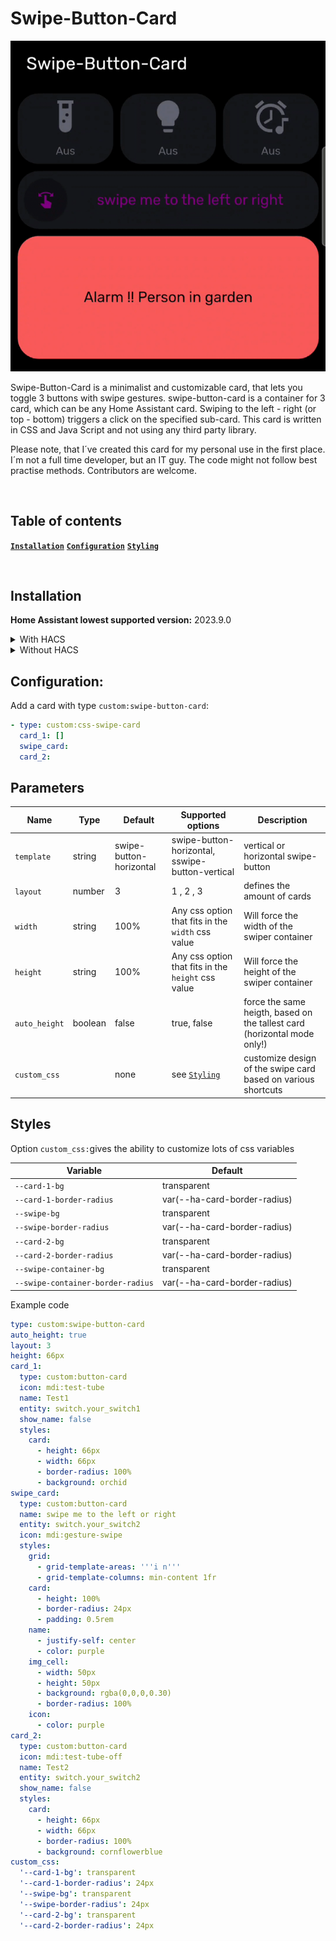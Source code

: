# Swipe-Button-Card

![readme-images-swipe-button-card](https://github.com/Nemuritor01/swipe-button-card/blob/main/.github/swipe-button-card.gif)

Swipe-Button-Card is a minimalist and customizable card, that lets you toggle 3 buttons with swipe gestures.
swipe-button-card is a container for 3 card, which can be any Home Assistant card. Swiping to the left - right (or top - bottom)
triggers a click on the specified sub-card.
This card is written in CSS and Java Script and not using any third party library.

Please note, that I´ve created this card for my personal use in the first place.
I´m not a full time developer, but an IT guy.
The code might not follow best practise methods. Contributors are welcome.

<br>

## Table of contents

**[`Installation`](#installation)**  **[`Configuration`](#configuration)**  **[`Styling`](#styling)**

<br>

## Installation

**Home Assistant lowest supported version:** 2023.9.0

<details>

<summary>With HACS</summary>

<br>

1. Open HACS (installation instructions are [here](https://hacs.xyz/docs/setup/prerequisites/).
2. Open the menu in the upper-right and select `Custom repositories`.
3. Enter the repository: `https://github.com/Nemuritor01/swipe-button-card`
4. Select the category `Lovelace`.
5. Select `ADD`.
6. Confirm the repository now appears in your HACS custom repositories list. Select `CANCEL` to close the custom repository window.
7. In the HACS search, type `Swipe-Button-Card`.
8. Select the `Swipe-Button-Card` Respository from the list.
9. Install the Repository.
10. Make sure to add to resources via one of the following:
    - If using the GUI Resource option, this should have been added automatically.
    - If using the `configuration.yaml`, open your `configuration.yaml` via File editor or other means and add:
      ```
      lovelace:
        mode: yaml
        resources:
          - url: /hacsfiles/swipe-Button-card/swipe-Button-card.js
            type: module
      ```
11. Reload your browser. If the card does not show, try to clear your browser cache.

</details>

<details>

<summary>Without HACS</summary>

<br>

1. Download these files: [css-swipe-card.js](https://github.com/Nemuritor01/swipe-button-card/blob/main/dist/swipe-button-card.js)
2. Add these files to your `<config>/www` folder
3. On your dashboard click on the icon at the right top corner then on `Edit dashboard`
4. Click again on that icon and then click on `Manage resources`
5. Click on `Add resource`
6. Copy and paste this: `/local/swipe-button-card.js?v=1`
7. Click on `JavaScript Module` then `Create`
8. Go back and refresh your page
9. After any update of the file you will have to edit `/local/swipe-button-card.js?v=1` and change the version to any higher number

If it's not working, just try to clear your browser cache.`

</details>

## Configuration:

Add a card with type `custom:swipe-button-card`:

```yaml
- type: custom:css-swipe-card
  card_1: []
  swipe_card:
  card_2:
```
## Parameters

| Name | Type | Default | Supported options | Description |
| ---- | ---- | ------- | ----------------- | ----------- |
| `template` | string | swipe-button-horizontal | swipe-button-horizontal, sswipe-button-vertical | vertical or horizontal swipe-button |
| `layout` | number | 3 | 1 , 2 , 3 | defines the amount of cards |
| `width` | string | 100% | Any css option that fits in the `width` css value | Will force the width of the swiper container |
| `height` | string | 100% | Any css option that fits in the `height` css value | Will force the height of the swiper container |
| `auto_height` | boolean | false | true, false | force the same heigth, based on the tallest card (horizontal mode only!)|
| `custom_css` | | none | see [`Styling`](#styling) | customize design of the swipe card based on various shortcuts |

## Styles

Option `custom_css:`gives the ability to customize lots of css variables

| Variable | Default |
| -------- | ------- |
| `--card-1-bg` | transparent |
| `--card-1-border-radius` | var(--ha-card-border-radius) |
| `--swipe-bg` | transparent |
| `--swipe-border-radius` | var(--ha-card-border-radius) |
| `--card-2-bg` | transparent |
| `--card-2-border-radius` | var(--ha-card-border-radius) |
| `--swipe-container-bg` | transparent |
| `--swipe-container-border-radius` | var(--ha-card-border-radius) |



Example code

```yaml
type: custom:swipe-button-card
auto_height: true
layout: 3
height: 66px
card_1:
  type: custom:button-card
  icon: mdi:test-tube
  name: Test1
  entity: switch.your_switch1
  show_name: false
  styles:
    card:
      - height: 66px
      - width: 66px
      - border-radius: 100%
      - background: orchid
swipe_card:
  type: custom:button-card
  name: swipe me to the left or right
  entity: switch.your_switch2
  icon: mdi:gesture-swipe
  styles:
    grid:
      - grid-template-areas: '''i n'''
      - grid-template-columns: min-content 1fr
    card:
      - height: 100%
      - border-radius: 24px
      - padding: 0.5rem
    name:
      - justify-self: center
      - color: purple
    img_cell:
      - width: 50px
      - height: 50px
      - background: rgba(0,0,0,0.30)
      - border-radius: 100%
    icon:
      - color: purple
card_2:
  type: custom:button-card
  icon: mdi:test-tube-off
  name: Test2
  entity: switch.your_switch2
  show_name: false
  styles:
    card:
      - height: 66px
      - width: 66px
      - border-radius: 100%
      - background: cornflowerblue
custom_css:
  '--card-1-bg': transparent
  '--card-1-border-radius': 24px
  '--swipe-bg': transparent
  '--swipe-border-radius': 24px
  '--card-2-bg': transparent
  '--card-2-border-radius': 24px

```

